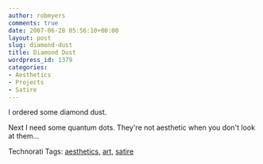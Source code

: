 ```yaml
---
author: robmyers
comments: true
date: 2007-06-28 05:56:10+00:00
layout: post
slug: diamond-dust
title: Diamond Dust
wordpress_id: 1379
categories:
- Aesthetics
- Projects
- Satire
---
```


I ordered some diamond dust.  
  
Next I need some quantum dots. They're not aesthetic when you don't look at them...  


Technorati Tags: [aesthetics](http://www.technorati.com/tag/aesthetics), [art](http://www.technorati.com/tag/art), [satire](http://www.technorati.com/tag/satire)

  


